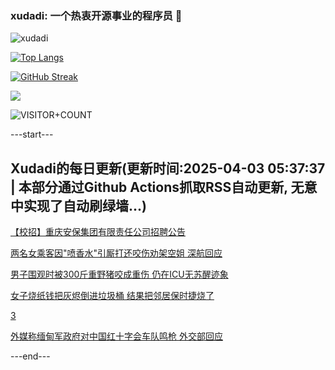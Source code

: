 ### xudadi: 一个热衷开源事业的程序员 👋

![xudadi](https://github-readme-stats-git-masterorgs-github-readme-stats-team.vercel.app/api?username=xudadi)

[![Top Langs](https://github-readme-stats.vercel.app/api/top-langs/?username=xudadi)](https://github.com/anuraghazra/github-readme-stats)

[![GitHub Streak](https://streak-stats.demolab.com?user=xudadi&locale=zh_Hans)](https://git.io/streak-stats)

![](https://raw.githubusercontent.com/xudadi/xudadi/main/assets/github-contribution-grid-snake.svg)

![VISITOR+COUNT](https://komarev.com/ghpvc/?username=xudadi&label=VISITOR+COUNT)


---start---

## Xudadi的每日更新(更新时间:2025-04-03 05:37:37 | 本部分通过Github Actions抓取RSS自动更新, 无意中实现了自动刷绿墙...)

[【校招】重庆安保集团有限责任公司招聘公告](https://www.gongkaoleida.com/article/2345984)

[两名女乘客因"喷香水"引厮打还咬伤劝架空姐 深航回应](https://m.163.com/news/article/JS5IKBM705561G0D.html)

[男子围观时被300斤重野猪咬成重伤 仍在ICU无苏醒迹象](https://m.163.com/news/article/JS5M3VDA051492T3.html)

[女子烧纸钱把灰烬倒进垃圾桶 结果把邻居保时捷烧了](https://m.163.com/news/article/JS5SO8HQ0514EGPO.html)

[3](https://m.163.com/touch/news/sub/domestic)

[外媒称缅甸军政府对中国红十字会车队鸣枪 外交部回应](https://m.163.com/news/article/JS5QP2K80001899O.html)

---end---
